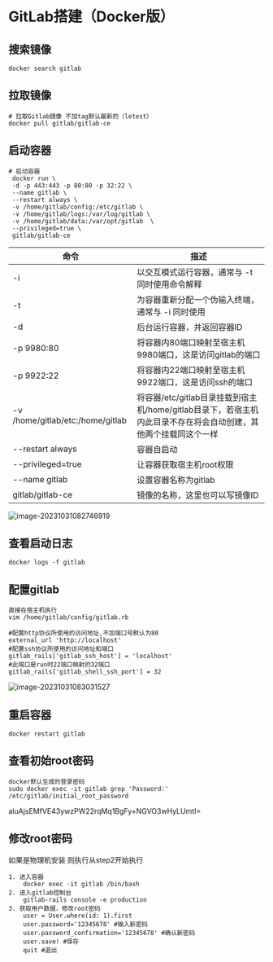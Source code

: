 # GitLab搭建（Docker版）

## 搜索镜像

```
docker search gitlab
```

## 拉取镜像

```
# 拉取Gitlab镜像 不加tag默认最新的（letest）
docker pull gitlab/gitlab-ce
```

## 启动容器

```
# 启动容器 
 docker run \
 -d -p 443:443 -p 80:80 -p 32:22 \
 --name gitlab \
 --restart always \
 -v /home/gitlab/config:/etc/gitlab \
 -v /home/gitlab/logs:/var/log/gitlab \
 -v /home/gitlab/data:/var/opt/gitlab  \
 --privileged=true \
 gitlab/gitlab-ce
```

| 命令                             | 描述                                                         |
| -------------------------------- | ------------------------------------------------------------ |
| -i                               | 以交互模式运行容器，通常与 -t 同时使用命令解释               |
| -t                               | 为容器重新分配一个伪输入终端，通常与 -i 同时使用             |
| -d                               | 后台运行容器，并返回容器ID                                   |
| -p 9980:80                       | 将容器内80端口映射至宿主机9980端口，这是访问gitlab的端口     |
| -p 9922:22                       | 将容器内22端口映射至宿主机9922端口，这是访问ssh的端口        |
| -v /home/gitlab/etc:/home/gitlab | 将容器/etc/gitlab目录挂载到宿主机/home/gitlab目录下，若宿主机内此目录不存在将会自动创建，其他两个挂载同这个一样 |
| --restart always                 | 容器自启动                                                   |
| --privileged=true                | 让容器获取宿主机root权限                                     |
| --name gitlab                    | 设置容器名称为gitlab                                         |
| gitlab/gitlab-ce                 | 镜像的名称，这里也可以写镜像ID                               |

![image-20231031082746919](https://cdn.jsdelivr.net/gh/etjava/TyporaPIC/img/202310312250514.png)

## 查看启动日志

```
docker logs -f gitlab
```



## 配置gitlab

```
直接在宿主机执行
vim /home/gitlab/config/gitlab.rb
```

```
#配置http协议所使用的访问地址,不加端口号默认为80
external_url 'http://localhost'
#配置ssh协议所使用的访问地址和端口
gitlab_rails['gitlab_ssh_host'] = 'localhost'
#此端口是run时22端口映射的32端口
gitlab_rails['gitlab_shell_ssh_port'] = 32
```

![image-20231031083031527](https://cdn.jsdelivr.net/gh/etjava/TyporaPIC/img/202310312250557.png)



## 重启容器

```
docker restart gitlab
```

## 查看初始root密码

```
docker默认生成的登录密码
sudo docker exec -it gitlab grep 'Password:' /etc/gitlab/initial_root_password
```

aluAjsEMfVE43ywzPW22rqMq1BgFy+NGVO3wHyLUmtI=

## 修改root密码

如果是物理机安装 则执行从step2开始执行

```
1. 进入容器 
	docker exec -it gitlab /bin/bash
2. 进入gitlab控制台
	gitlab-rails console -e production
3. 获取用户数据，修改root密码
    user = User.where(id: 1).first
    user.password='12345678' #输入新密码
    user.password_confirmation='12345678' #确认新密码
    user.save! #保存
    quit #退出

```





